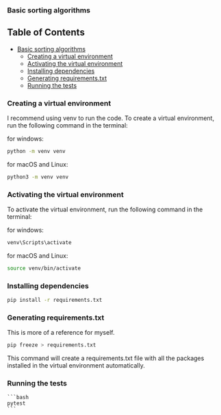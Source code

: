 ### Basic sorting algorithms

## Table of Contents

- [Basic sorting algorithms](#basic-sorting-algorithms)
  - [Creating a virtual environment](#creating-a-virtual-environment)
  - [Activating the virtual environment](#activating-the-virtual-environment)
  - [Installing dependencies](#installing-dependencies)
  - [Generating requirements.txt](#generating-requirementstxt)
  - [Running the tests](#running-the-tests)

### Creating a virtual environment

I recommend using venv to run the code. To create a virtual environment, run the following command in the terminal:

for windows:

```bash
python -m venv venv
```

for macOS and Linux:

```bash
python3 -m venv venv
```

### Activating the virtual environment

To activate the virtual environment, run the following command in the terminal:

for windows:

```bash
venv\Scripts\activate
```

for macOS and Linux:

```bash
source venv/bin/activate
```

### Installing dependencies

```bash
pip install -r requirements.txt
```

### Generating requirements.txt

This is more of a reference for myself.

```bash
pip freeze > requirements.txt
```

This command will create a requirements.txt file with all the packages installed in the virtual environment automatically.

### Running the tests

    ```bash
    pytest
    ```

